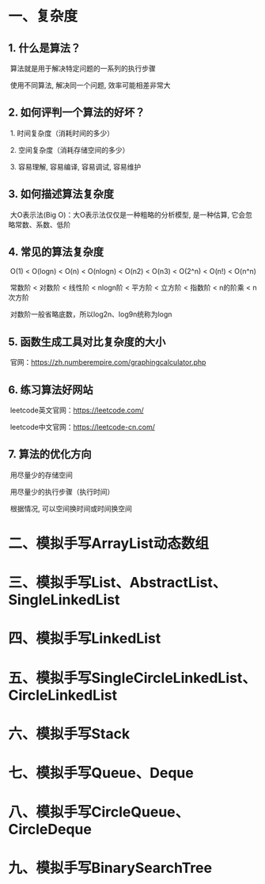 # 一、复杂度

## 1. 什么是算法？

​		算法就是用于解决特定问题的一系列的执行步骤

​		使用不同算法, 解决同一个问题, 效率可能相差非常大

## 2. 如何评判一个算法的好坏？

​		1. 时间复杂度（消耗时间的多少）

​		2. 空间复杂度（消耗存储空间的多少）

​		3. 容易理解, 容易编译, 容易调试, 容易维护

## 3. 如何描述算法复杂度

​		大O表示法(Big O)：大O表示法仅仅是一种粗略的分析模型, 是一种估算, 它会忽略常数、系数、低阶

## 4. 常见的算法复杂度

​		O(1) < O(logn) < O(n) < O(nlogn) < O(n2) < O(n3) < O(2^n) < O(n!) < O(n^n) 

​		常数阶 < 对数阶 < 线性阶 < nlogn阶 < 平方阶 < 立方阶 < 指数阶 < n的阶乘 < n次方阶

​		对数阶一般省略底数，所以log2n、log9n统称为logn

## 5. 函数生成工具对比复杂度的大小

​		官网：https://zh.numberempire.com/graphingcalculator.php

## 6. 练习算法好网站

​		leetcode英文官网：https://leetcode.com/

​		leetcode中文官网：https://leetcode-cn.com/

## 7. 算法的优化方向

​		用尽量少的存储空间

​		用尽量少的执行步骤（执行时间）

​		根据情况, 可以空间换时间或时间换空间

# 二、模拟手写ArrayList动态数组

# 三、模拟手写List、AbstractList、SingleLinkedList

# 四、模拟手写LinkedList

# 五、模拟手写SingleCircleLinkedList、CircleLinkedList

# 六、模拟手写Stack

# 七、模拟手写Queue、Deque

# 八、模拟手写CircleQueue、CircleDeque

# 九、模拟手写BinarySearchTree
